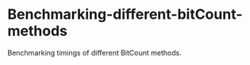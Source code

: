 Benchmarking-different-bitCount-methods
==============================================

Benchmarking timings of different BitCount methods. 
